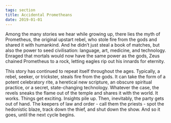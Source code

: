 ```yaml
---
tags: section
title: Accidental Prometheans
date: 2019-01-01
---
```


Among the many stories we hear while growing up, there lies the myth of Prometheus, the original upstart rebel, who stole fire from the gods and shared it with humankind. And he didn’t just steal a book of matches, but also the power to seed civilisation: language, art, medicine, and technology. Enraged that mortals would now have the same power as the gods, Zeus chained Prometheus to a rock, letting eagles rip out his innards for eternity.

This story has continued to repeat itself throughout the ages. Typically, a rebel, seeker, or trickster, steals fire from the gods. It can take the form of a potent celebratory rite, a heretical new scripture, an obscure spiritual practice, or a secret, state-changing technology. Whatever the case, the revels sneaks the flame out of the temple and shares it with the world. It works. Things get exciting. Insights pile up. Then, inevitably, the party gets out of hand. The keepers of law and order - call them the priests - spot the hedonistic blaze, track down the thief, and shut down the show. And so it goes, until the next cycle begins. 